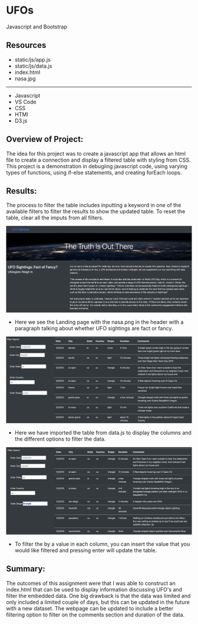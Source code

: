 # UFOs
Javascript and Bootstrap


## Resources
- static/js/app.js
- static/js/data.js
- index.html
- nasa.jpg
--------------
- Javascript
- VS Code
- CSS
- HTMl
- D3.js


## Overview of Project:
The idea for this project was to create a javascript app that allows an html file to create a connection and display a filtered table with styling from CSS. This project is a demonstration in debugiing javascript code, using varying types of functions, using if-else statements, and creating forEach loops.

## Results:
The process to filter the table includes inputting a keyword in one of the available filters to filter the results to show the updated table. To reset the table, clear all the imputs from all filters. 

![image_name](static/images/Front.png)
- Here we see the Landing page with the nasa.png in the header with a paragraph talking about whether UFO sightings are fact or fancy.

![image_name](static/images/unfiltered.png)
- Here we have imported the table from data.js to display the columns and the different options to filter the data.

![image_name](static/images/triangle.png)
- To filter the by a value in each column, you can insert the value that you would like filtered and pressing enter will update the table.


## Summary:
The outcomes of this assignment were that I was able to construct an index.html that can be used to display information discussing UFO's and filter the embedded data. One big drawback is that the data was limited and only included a limited couple of days, but this can be updated in the future with a new dataset. The webpage can be updated to include a better filtering option to filter on the comments section and duration of the data.
